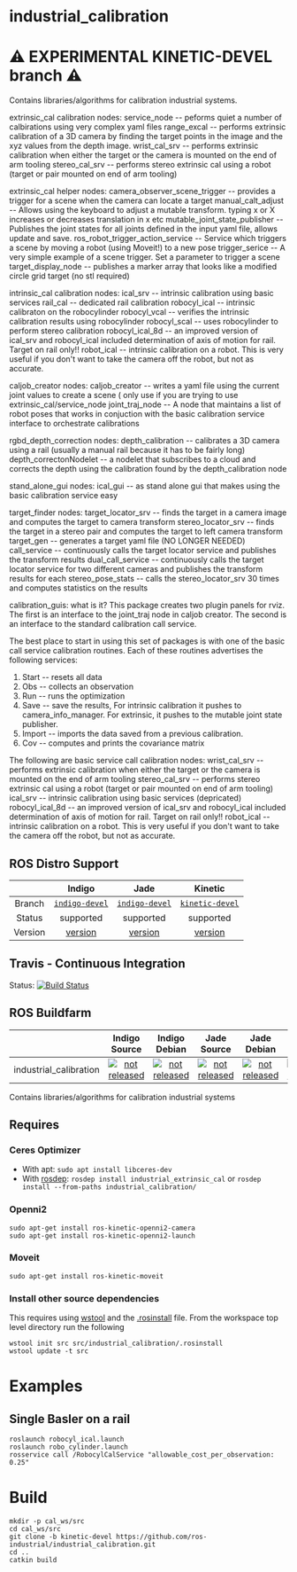 industrial_calibration
======================

:warning: EXPERIMENTAL KINETIC-DEVEL branch :warning:
===

Contains libraries/algorithms for calibration industrial systems.

extrinsic_cal calibration nodes:
service_node   -- peforms quiet a number of calbirations using very complex yaml files
range_excal    -- performs extrinsic calibration of a 3D camera by finding the target points in the image and the xyz values from the depth image.
wrist_cal_srv  -- performs extrinsic calibration when either the target or the camera is mounted on the end of arm tooling
stereo_cal_srv -- performs stereo extrinsic cal using a robot (target or pair mounted on end of arm tooling)

extrinsic_cal helper nodes:
camera_observer_scene_trigger    -- provides a trigger for a scene when the camera can locate a target
manual_calt_adjust               -- Allows using the keyboard to adjust a mutable transform. typing x or X increases or decreases translation in x etc
mutable_joint_state_publisher    -- Publishes the joint states for all joints defined in the input yaml file, allows update and save.
ros_robot_trigger_action_service -- Service which triggers a scene by moving a robot (using Moveit!) to a new pose
trigger_serice                   -- A very simple example of a scene trigger. Set a parameter to trigger a scene
target_display_node              -- publishes a marker array that looks like a modified circle grid target (no stl required)

intrinsic_cal calibration nodes:
ical_srv        -- intrinsic calibration using basic services
rail_cal        -- dedicated rail calibration
robocyl_ical    -- intrinsic calibraton on the robocylinder
robocyl_vcal    -- verifies the intrinsic calibration results using robocylinder
robocyl_scal    -- uses robocylinder to perform stereo calibration
robocyl_ical_8d -- an improved version of ical_srv and robocyl_ical included determination of axis of motion for rail. Target on rail only!!
robot_ical      -- intrinsic calibration on a robot. This is very useful if you don't want to take the camera off the robot, but not as accurate.

caljob_creator nodes:
caljob_creator  -- writes a yaml file using the current joint values to create a scene ( only use if you are trying to use extrinsic_cal/service_node
joint_traj_node -- A node that maintains a list of robot poses that works in conjuction with the basic calibration service interface to orchestrate calibrations

rgbd_depth_correction nodes:
depth_calibration      -- calibrates a 3D camera using a rail (usually a manual rail because it has to be fairly long)
depth_correctonNodelet -- a nodelet that subscribes to a cloud and corrects the depth using the calibration found by the depth_calibration node

stand_alone_gui nodes:
ical_gui -- as stand alone gui that makes using the basic calibration service easy

target_finder nodes:
target_locator_srv -- finds the target in a camera image and computes the target to camera transform
stereo_locator_srv -- finds the target in a stereo pair and computes the target to left camera transform
target_gen         -- generates a target yaml file (NO LONGER NEEDED)
call_service       -- continuously calls the target locator service and publishes the transform results
dual_call_service  -- continuously calls the target locator service for two different cameras and publishes the transform results for each
stereo_pose_stats  -- calls the stereo_locator_srv 30 times and computes statistics on the results

calibration_guis: what is it?
This package creates two plugin panels for rviz. The first is an interface to the joint_traj node in caljob creator. The second is an interface to the standard calibration call service.


The best place to start in using this set of packages is with one of the basic call service calibration routines. Each of these routines advertises the following services:
1. Start  -- resets all data
2. Obs    -- collects an observation
3. Run    -- runs the optimization
4. Save   -- save the results, For intrinsic calibration it pushes to camera_info_manager. For extrinsic, it pushes to the mutable joint state publisher. 
5. Import -- imports the data saved from a previous calibration.
6. Cov    -- computes and prints the covariance matrix

The following are basic service call calibration nodes:
wrist_cal_srv  -- performs extrinsic calibration when either the target or the camera is mounted on the end of arm tooling
stereo_cal_srv -- performs stereo extrinsic cal using a robot (target or pair mounted on end of arm tooling)
ical_srv        -- intrinsic calibration using basic services (depricated)
robocyl_ical_8d -- an improved version of ical_srv and robocyl_ical included determination of axis of motion for rail. Target on rail only!!
robot_ical      -- intrinsic calibration on a robot. This is very useful if you don't want to take the camera off the robot, but not as accurate.

## ROS Distro Support

|         | Indigo | Jade | Kinetic |
|:-------:|:------:|:----:|:-------:|
| Branch  | [`indigo-devel`](https://github.com/ros-industrial/industrial_calibration/tree/indigo-devel) | [`indigo-devel`](https://github.com/ros-industrial/industrial_calibration/tree/indigo-devel) | [`kinetic-devel`](https://github.com/ros-industrial/industrial_calibration/tree/kinetic-devel) |
| Status  |  supported | supported |  supported |
| Version | [version](http://repositories.ros.org/status_page/ros_indigo_default.html?q=industrial_calibration) | [version](http://repositories.ros.org/status_page/ros_jade_default.html?q=industrial_calibration) | [version](http://repositories.ros.org/status_page/ros_kinetic_default.html?q=industrial_calibration) |

## Travis - Continuous Integration

Status: [![Build Status](https://travis-ci.com/ros-industrial/industrial_calibration.svg?branch=kinetic-devel)](https://travis-ci.com/ros-industrial/industrial_calibration)

## ROS Buildfarm

|         | Indigo Source | Indigo Debian | Jade Source | Jade Debian |  Kinetic Source  |  Kinetic Debian |
|:-------:|:-------------------:|:-------------------:|:-------------------:|:-------------------:|:-------------------:|:-------------------:|
| industrial_calibration | [![not released](http://build.ros.org/buildStatus/icon?job=Isrc_uT__industrial_calibration__ubuntu_trusty__source)](http://build.ros.org/view/Isrc_uT/job/Isrc_uT__industrial_calibration__ubuntu_trusty__source/) | [![not released](http://build.ros.org/buildStatus/icon?job=Ibin_uT64__industrial_calibration__ubuntu_trusty_amd64__binary)](http://build.ros.org/view/Ibin_uT64/job/Ibin_uT64__industrial_calibration__ubuntu_trusty_amd64__binary/) | [![not released](http://build.ros.org/buildStatus/icon?job=Jsrc_uT__industrial_calibration__ubuntu_trusty__source)](http://build.ros.org/view/Jsrc_uT/job/Jsrc_uT__industrial_calibration__ubuntu_trusty__source/) | [![not released](http://build.ros.org/buildStatus/icon?job=Jbin_uT64__industrial_calibration__ubuntu_trusty_amd64__binary)](http://build.ros.org/view/Jbin_uT64/job/Jbin_uT64__industrial_calibration__ubuntu_trusty_amd64__binary/) | [![not released](http://build.ros.org/buildStatus/icon?job=Ksrc_uX__industrial_calibration__ubuntu_xenial__source)](http://build.ros.org/view/Ksrc_uX/job/Ksrc_uX__industrial_calibration__ubuntu_xenial__source/) | [![not released](http://build.ros.org/buildStatus/icon?job=Kbin_uX64__industrial_calibration__ubuntu_xenial_amd64__binary)](http://build.ros.org/view/Kbin_uX64/job/Kbin_uX64__industrial_calibration__ubuntu_xenial_amd64__binary/) |


Contains libraries/algorithms for calibration industrial systems

## Requires

### Ceres Optimizer

- With apt: `sudo apt install libceres-dev`
- With [rosdep](http://docs.ros.org/independent/api/rosdep/html/):
  `rosdep install industrial_extrinsic_cal` or
  `rosdep install --from-paths industrial_calibration/`

### Openni2
```
sudo apt-get install ros-kinetic-openni2-camera
sudo apt-get install ros-kinetic-openni2-launch
```

### Moveit
`sudo apt-get install ros-kinetic-moveit`

### Install other source dependencies
This requires using [wstool](http://wiki.ros.org/wstool) and the [.rosinstall](.rosinstall) file. From the workspace top level directory run the following
```
wstool init src src/industrial_calibration/.rosinstall
wstool update -t src

```


# Examples

## Single Basler on a rail
```
roslaunch robocyl_ical.launch
roslaunch robo_cylinder.launch
rosservice call /RobocylCalService "allowable_cost_per_observation: 0.25"
```

# Build
```
mkdir -p cal_ws/src
cd cal_ws/src
git clone -b kinetic-devel https://github.com/ros-industrial/industrial_calibration.git
cd ..
catkin build
```
